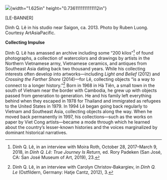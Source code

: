 ![](media/image1.png){width="1.625in" height="0.7361111111111112in"}

\[LE-BANNER\]

Dinh Q. Lê in his studio near Saigon, ca. 2013. Photo by Ruben Luong. Courtesy ArtAsiaPacific.

**Collecting Impulse**

Dinh Q. Lê has amassed an archive including some “200 kilos”[^1] of found photographs, a collection of watercolors and drawings by artists in the Northern Vietnamese army, Vietnamese ceramics, and antiques from Southeast Asia dating back two thousand years. While his collecting interests often develop into artworks—including *Light and Belief* (2012) and *Crossing the Farther Shore* (2014)—for Lê, collecting objects “is a way to connect to a longer history.”[^2] Born in 1968 in Hà Tiên, a small town in the south of Vietnam near the border with Cambodia, he grew up with objects passed from generation to generation. He and his family left everything behind when they escaped in 1978 for Thailand and immigrated as refugees to the United States in 1979. In 1994 Lê began going back regularly to Vietnam and Southeast Asia, collecting objects along the way. When he moved back permanently in 1997, his collections—such as the works on paper by Viet Cong artists—became a mode through which he learned about the country’s lesser-known histories and the voices marginalized by dominant historical narratives.

[^1]: Dinh Q. Lê, in an interview with Moira Roth, October 28, 2017–March 9, 2018, in *Dinh Q. Lê: True Journey Is Return,* ed. Rory Padeken (San José, CA: San José Museum of Art, 2019), 23.

[^2]: Dinh Q. Lê, in an interview with Carolyn Christov-Bakargiev, in *Dinh Q. Le* (Ostfildern, Germany: Hatje Cantz, 2012), 3.
